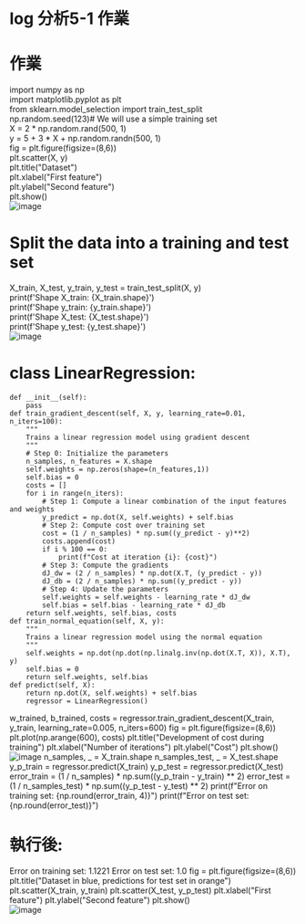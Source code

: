 # log 分析5-1 作業  
# 作業  
import numpy as np  
import matplotlib.pyplot as plt  
from sklearn.model_selection import train_test_split  
np.random.seed(123)# We will use a simple training set  
X = 2 * np.random.rand(500, 1)  
y = 5 + 3 * X + np.random.randn(500, 1)  
fig = plt.figure(figsize=(8,6))  
plt.scatter(X, y)  
plt.title("Dataset")  
plt.xlabel("First feature")  
plt.ylabel("Second feature")   
plt.show()  
![image](https://github.com/SuWeizhe1124/3-19/blob/master/HJJPG.JPG) 
# Split the data into a training and test set  
X_train, X_test, y_train, y_test = train_test_split(X, y)  
print(f'Shape X_train: {X_train.shape}')   
print(f'Shape y_train: {y_train.shape}')  
print(f'Shape X_test: {X_test.shape}')  
print(f'Shape y_test: {y_test.shape}')   
![image](https://github.com/SuWeizhe1124/3-19/blob/master/BD.JPG)  
#  class LinearRegression:
    def __init__(self):
        pass
    def train_gradient_descent(self, X, y, learning_rate=0.01, n_iters=100):
        """
        Trains a linear regression model using gradient descent
        """
        # Step 0: Initialize the parameters
        n_samples, n_features = X.shape
        self.weights = np.zeros(shape=(n_features,1))
        self.bias = 0
        costs = []
        for i in range(n_iters):
            # Step 1: Compute a linear combination of the input features and weights
            y_predict = np.dot(X, self.weights) + self.bias
            # Step 2: Compute cost over training set
            cost = (1 / n_samples) * np.sum((y_predict - y)**2)
            costs.append(cost)
            if i % 100 == 0:
                print(f"Cost at iteration {i}: {cost}")
            # Step 3: Compute the gradients
            dJ_dw = (2 / n_samples) * np.dot(X.T, (y_predict - y))
            dJ_db = (2 / n_samples) * np.sum((y_predict - y)) 
            # Step 4: Update the parameters
            self.weights = self.weights - learning_rate * dJ_dw
            self.bias = self.bias - learning_rate * dJ_db
        return self.weights, self.bias, costs
    def train_normal_equation(self, X, y):
        """
        Trains a linear regression model using the normal equation
        """
        self.weights = np.dot(np.dot(np.linalg.inv(np.dot(X.T, X)), X.T), y)
        self.bias = 0
        return self.weights, self.bias
    def predict(self, X):
        return np.dot(X, self.weights) + self.bias
        regressor = LinearRegression()
w_trained, b_trained, costs = regressor.train_gradient_descent(X_train, y_train, learning_rate=0.005, n_iters=600)
fig = plt.figure(figsize=(8,6))
plt.plot(np.arange(600), costs)
plt.title("Development of cost during training")
plt.xlabel("Number of iterations")
plt.ylabel("Cost")
plt.show()
![image](https://github.com/SuWeizhe1124/3-19/blob/master/擷取6.JPG)
n_samples, _ = X_train.shape
n_samples_test, _ = X_test.shape
y_p_train = regressor.predict(X_train)
y_p_test = regressor.predict(X_test)
error_train =  (1 / n_samples) * np.sum((y_p_train - y_train) ** 2)
error_test =  (1 / n_samples_test) * np.sum((y_p_test - y_test) ** 2)
print(f"Error on training set: {np.round(error_train, 4)}")
print(f"Error on test set: {np.round(error_test)}")  
# 執行後:
Error on training set: 1.1221
Error on test set: 1.0
fig = plt.figure(figsize=(8,6))
plt.title("Dataset in blue, predictions for test set in orange")
plt.scatter(X_train, y_train)
plt.scatter(X_test, y_p_test)
plt.xlabel("First feature")
plt.ylabel("Second feature")
plt.show()  
![image](https://github.com/SuWeizhe1124/3-19/blob/master/擷取3.JPG)  
 # 

